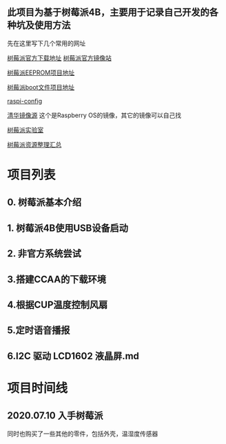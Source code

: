 ## 此项目为基于树莓派4B，主要用于记录自己开发的各种坑及使用方法

先在这里写下几个常用的网址

[树莓派官方下载地址](https://www.raspberrypi.org/downloads/)
[树莓派官方镜像站](https://downloads.raspberrypi.org/)

[树莓派EEPROM项目地址](https://github.com/raspberrypi/rpi-eeprom)

[树莓派boot文件项目地址](https://github.com/raspberrypi/firmware)

[raspi-config](https://archive.raspberrypi.org/debian/pool/main/r/raspi-config/)

[清华镜像源](https://mirrors.tuna.tsinghua.edu.cn/help/raspbian/)   这个是Raspberry OS的镜像，其它的镜像可以自己找

[树莓派实验室](https://shumeipai.nxez.com/)

[树莓派资源整理汇总](https://segmentfault.com/a/1190000021776077)

# 项目列表

## 0. 树莓派基本介绍
## 1. 树莓派4B使用USB设备启动
## 2. 非官方系统尝试
## 3.搭建CCAA的下载环境
## 4.根据CUP温度控制风扇
## 5.定时语音播报
## 6.I2C 驱动 LCD1602 液晶屏.md


# 项目时间线

## 2020.07.10 入手树莓派

同时也购买了一些其他的零件，包括外壳，温湿度传感器
